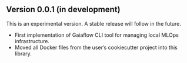 ## Version 0.0.1 (in development)

This is an experimental version. A stable release will follow in the future.

* First implementation of Gaiaflow CLI tool for managing local MLOps 
infrastructure.
* Moved all Docker files from the user’s cookiecutter project into this library.

 
